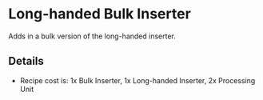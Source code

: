 ﻿# Long-handed Bulk Inserter

Adds in a bulk version of the long-handed inserter.

## Details

- Recipe cost is: 1x Bulk Inserter, 1x Long-handed Inserter, 2x Processing Unit

